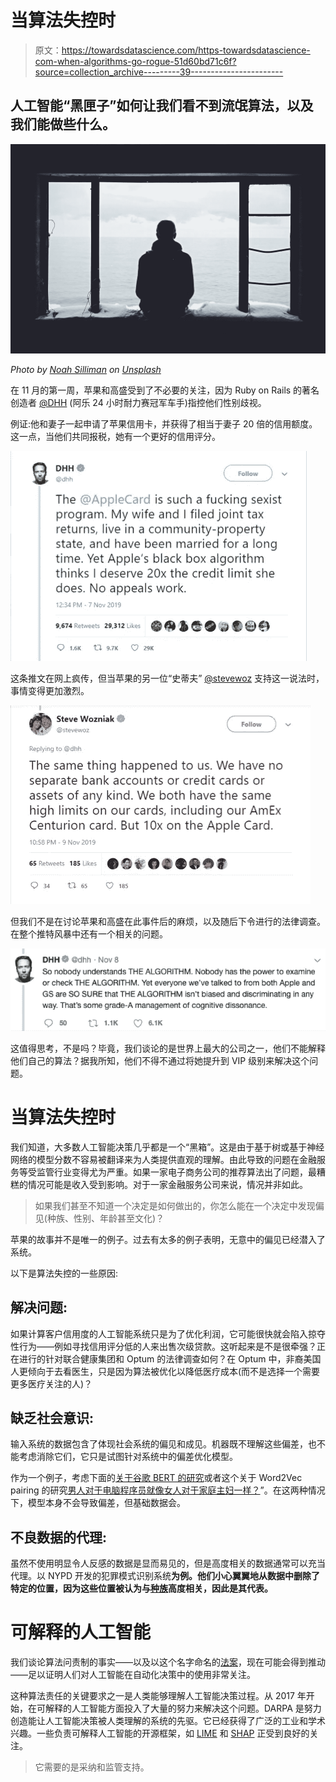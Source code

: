 # 当算法失控时

> 原文：<https://towardsdatascience.com/https-towardsdatascience-com-when-algorithms-go-rogue-51d60bd71c6f?source=collection_archive---------39----------------------->

## 人工智能“黑匣子”如何让我们看不到流氓算法，以及我们能做些什么。

![](img/0bfc89a5ebd886c7b714faed2e79cd9a.png)

*Photo by* [*Noah Silliman*](https://unsplash.com/@noahsilliman?utm_source=unsplash&utm_medium=referral&utm_content=creditCopyText) *on* [*Unsplash*](https://unsplash.com/s/photos/dark?utm_source=unsplash&utm_medium=referral&utm_content=creditCopyText)

在 11 月的第一周，苹果和高盛受到了不必要的关注，因为 Ruby on Rails 的著名创造者 [@DHH](https://twitter.com/dhh) (阿乐 24 小时耐力赛冠军车手)指控他们性别歧视。

例证:他和妻子一起申请了苹果信用卡，并获得了相当于妻子 20 倍的信用额度。这一点，当他们共同报税，她有一个更好的信用评分。

![](img/34a3105573702f47995deef6aa35c557.png)

这条推文在网上疯传，但当苹果的另一位“史蒂夫” [@stevewoz](https://twitter.com/stevewoz/status/1193422616016519168) 支持这一说法时，事情变得更加激烈。

![](img/5cdd986e8e69579245869962b8db3470.png)

但我们不是在讨论苹果和高盛在此事件后的麻烦，以及随后下令进行的法律调查。在整个推特风暴中还有一个相关的问题。

![](img/1e65f84104450eff89ede91cf3bf7099.png)

这值得思考，不是吗？毕竟，我们谈论的是世界上最大的公司之一，他们不能解释他们自己的算法？据我所知，他们不得不通过将她提升到 VIP 级别来解决这个问题。

# **当算法失控时**

我们知道，大多数人工智能决策几乎都是一个“黑箱”。这是由于基于树或基于神经网络的模型分数不容易被翻译来为人类提供直观的理解。由此导致的问题在金融服务等受监管行业变得尤为严重。如果一家电子商务公司的推荐算法出了问题，最糟糕的情况可能是收入受到影响。对于一家金融服务公司来说，情况并非如此。

> 如果我们甚至不知道一个决定是如何做出的，你怎么能在一个决定中发现偏见(种族、性别、年龄甚至文化)？

苹果的故事并不是唯一的例子。过去有太多的例子表明，无意中的偏见已经潜入了系统。

以下是算法失控的一些原因:

## 解决问题:

如果计算客户信用度的人工智能系统只是为了优化利润，它可能很快就会陷入掠夺性行为——例如寻找信用评分低的人来出售次级贷款。这听起来是不是很牵强？正在进行的针对联合健康集团和 Optum 的法律调查如何？在 Optum 中，非裔美国人更倾向于去看医生，只是因为算法被优化以降低医疗成本(而不是选择一个需要更多医疗关注的人)？

## 缺乏社会意识:

输入系统的数据包含了体现社会系统的偏见和成见。机器既不理解这些偏差，也不能考虑消除它们，它只是试图针对系统中的偏差优化模型。

作为一个例子，考虑下面的[关于谷歌 BERT 的研究](https://arxiv.org/pdf/1906.07337.pdf)或者这个关于 Word2Vec pairing 的研究[男人对于电脑程序员就像女人对于家庭主妇一样？](https://papers.nips.cc/paper/6228-man-is-to-computer-programmer-as-woman-is-to-homemaker-debiasing-word-embeddings.pdf)”。在这两种情况下，模型本身不会导致偏差，但基础数据会。

## 不良数据的代理:

虽然不使用明显令人反感的数据是显而易见的，但是高度相关的数据通常可以充当代理。以 NYPD 开发的犯罪模式识别系统**为例。他们小心翼翼地从数据中删除了特定的位置，因为这些位置被认为与[种族](https://www.wsj.com/articles/nypd-built-bias-safeguards-into-pattern-spotting-ai-system-11572514202?mod=djemAIPro)高度相关，因此是其代表。**

# **可解释的人工智能**

我们谈论算法问责制的事实——以及以这个名字命名的[法案](https://www.wyden.senate.gov/news/press-releases/wyden-booker-clarke-introduce-bill-requiring-companies-to-target-bias-in-corporate-algorithms-)，现在可能会得到推动——足以证明人们对人工智能在自动化决策中的使用非常关注。

这种算法责任的关键要求之一是人类能够理解人工智能决策过程。从 2017 年开始，在可解释的人工智能方面投入了大量的努力来解决这个问题。DARPA 是努力创造能让人工智能决策被人类理解的系统的先驱。它已经获得了广泛的工业和学术兴趣。一些负责可解释人工智能的开源框架，如 [LIME](https://github.com/marcotcr/lime) 和 [SHAP](https://github.com/slundberg/shap) 正受到良好的关注。

> 它需要的是采纳和监管支持。